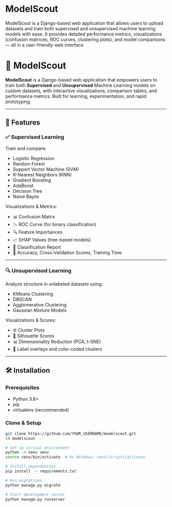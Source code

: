 # ModelScout
ModelScout is a Django-based web application that allows users to upload datasets and train both supervised and unsupervised machine learning models with ease. It provides detailed performance metrics, visualizations (confusion matrices, ROC curves, clustering plots), and model comparisons — all in a user-friendly web interface.

# 🧠 ModelScout

**ModelScout** is a Django-based web application that empowers users to train both **Supervised** and **Unsupervised** Machine Learning models on custom datasets, with interactive visualizations, comparison tables, and performance metrics. Built for learning, experimentation, and rapid prototyping.

---

## 🚀 Features

### ✅ Supervised Learning
Train and compare:
- Logistic Regression
- Random Forest
- Support Vector Machine (SVM)
- K-Nearest Neighbors (KNN)
- Gradient Boosting
- AdaBoost
- Decision Tree
- Naive Bayes

Visualizations & Metrics:
- 📊 Confusion Matrix
- 📉 ROC Curve (for binary classification)
- 🔍 Feature Importances
- 📈 SHAP Values (tree-based models)
- 🧪 Classification Report
- 🎯 Accuracy, Cross-Validation Scores, Training Time

---

### 🔍 Unsupervised Learning
Analyze structure in unlabeled datasets using:
- KMeans Clustering
- DBSCAN
- Agglomerative Clustering
- Gaussian Mixture Models

Visualizations & Scores:
- 🌐 Cluster Plots
- 📏 Silhouette Scores
- 📊 Dimensionality Reduction (PCA, t-SNE)
- 📌 Label overlays and color-coded clusters

---

## 🛠️ Installation

### Prerequisites
- Python 3.8+
- pip
- virtualenv (recommended)

### Clone & Setup

```bash
git clone https://github.com/YOUR_USERNAME/modelscout.git
cd modelscout

# Set up virtual environment
python -m venv venv
source venv/bin/activate  # On Windows: venv\Scripts\activate

# Install dependencies
pip install -r requirements.txt

# Run migrations
python manage.py migrate

# Start development server
python manage.py runserver

